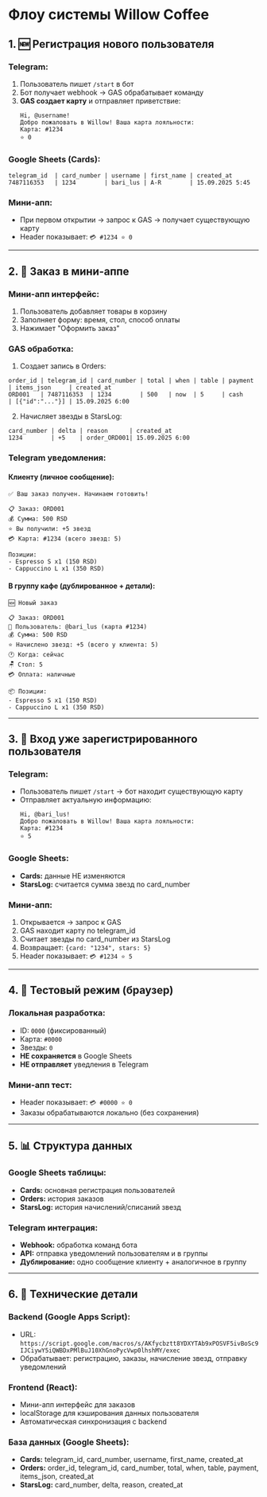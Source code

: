 # Флоу системы Willow Coffee

## 1. 🆕 Регистрация нового пользователя

### Telegram:
1. Пользователь пишет `/start` в бот
2. Бот получает webhook → GAS обрабатывает команду
3. **GAS создает карту** и отправляет приветствие:
   ```
   Hi, @username!
   Добро пожаловать в Willow! Ваша карта лояльности:
   Карта: #1234
   ⭐ 0
   ```

### Google Sheets (Cards):
```
telegram_id  | card_number | username | first_name | created_at
7487116353   | 1234        | bari_lus | A-R        | 15.09.2025 5:45
```

### Мини-апп:
- При первом открытии → запрос к GAS → получает существующую карту
- Header показывает: `💳 #1234 ⭐ 0`

---

## 2. 🛒 Заказ в мини-аппе

### Мини-апп интерфейс:
1. Пользователь добавляет товары в корзину
2. Заполняет форму: время, стол, способ оплаты
3. Нажимает "Оформить заказ"

### GAS обработка:
1. Создает запись в Orders:
```
order_id | telegram_id | card_number | total | when | table | payment | items_json     | created_at
ORD001   | 7487116353  | 1234        | 500   | now  | 5     | cash    | [{"id":"..."}] | 15.09.2025 6:00
```

2. Начисляет звезды в StarsLog:
```
card_number | delta | reason      | created_at
1234        | +5    | order_ORD001| 15.09.2025 6:00
```

### Telegram уведомления:

#### Клиенту (личное сообщение):
```
✅ Ваш заказ получен. Начинаем готовить!

📋 Заказ: ORD001
💰 Сумма: 500 RSD
⭐ Вы получили: +5 звезд
💳 Карта: #1234 (всего звезд: 5)

Позиции:
- Espresso S x1 (150 RSD)
- Cappuccino L x1 (350 RSD)
```

#### В группу кафе (дублированное + детали):
```
🆕 Новый заказ

📋 Заказ: ORD001
👤 Пользователь: @bari_lus (карта #1234)
💰 Сумма: 500 RSD
⭐ Начислено звезд: +5 (всего у клиента: 5)
🕐 Когда: сейчас
🪑 Стол: 5
💳 Оплата: наличные

📦 Позиции:
- Espresso S x1 (150 RSD)
- Cappuccino L x1 (350 RSD)
```

---

## 3. 🔄 Вход уже зарегистрированного пользователя

### Telegram:
- Пользователь пишет `/start` → бот находит существующую карту
- Отправляет актуальную информацию:
   ```
   Hi, @bari_lus!
   Добро пожаловать в Willow! Ваша карта лояльности:
   Карта: #1234
   ⭐ 5
   ```

### Google Sheets:
- **Cards:** данные НЕ изменяются
- **StarsLog:** считается сумма звезд по card_number

### Мини-апп:
1. Открывается → запрос к GAS
2. GAS находит карту по telegram_id
3. Считает звезды по card_number из StarsLog
4. Возвращает: `{card: "1234", stars: 5}`
5. Header показывает: `💳 #1234 ⭐ 5`

---

## 4. 🧪 Тестовый режим (браузер)

### Локальная разработка:
- ID: `0000` (фиксированный)
- Карта: `#0000`
- Звезды: `0`
- **НЕ сохраняется** в Google Sheets
- **НЕ отправляет** уведления в Telegram

### Мини-апп тест:
- Header показывает: `💳 #0000 ⭐ 0`
- Заказы обрабатываются локально (без сохранения)

---

## 5. 📊 Структура данных

### Google Sheets таблицы:
- **Cards:** основная регистрация пользователей
- **Orders:** история заказов
- **StarsLog:** история начислений/списаний звезд

### Telegram интеграция:
- **Webhook:** обработка команд бота
- **API:** отправка уведомлений пользователям и в группы
- **Дублирование:** одно сообщение клиенту + аналогичное в группу

---

## 6. 🔧 Технические детали

### Backend (Google Apps Script):
- URL: `https://script.google.com/macros/s/AKfycbztt8YDXYTAb9xPOSVF5ivBoSc9IJCiywY5iQWBDxPMlBuJ10XhGnoPycVwp0lhshMY/exec`
- Обрабатывает: регистрацию, заказы, начисление звезд, отправку уведомлений

### Frontend (React):
- Мини-апп интерфейс для заказов
- localStorage для кэширования данных пользователя
- Автоматическая синхронизация с backend

### База данных (Google Sheets):
- **Cards:** telegram_id, card_number, username, first_name, created_at
- **Orders:** order_id, telegram_id, card_number, total, when, table, payment, items_json, created_at
- **StarsLog:** card_number, delta, reason, created_at